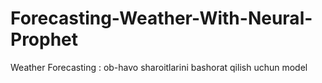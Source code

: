 # Forecasting-Weather-With-Neural-Prophet
Weather Forecasting :  ob-havo sharoitlarini bashorat qilish uchun model
